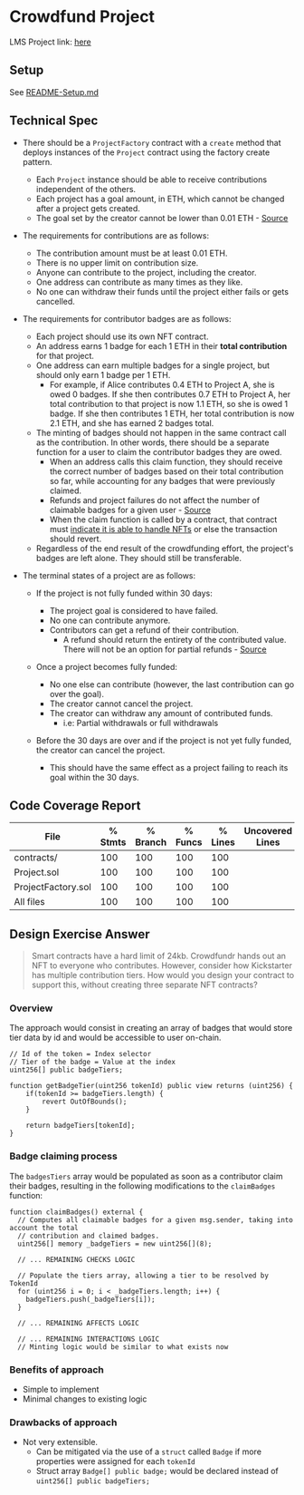 # Crowdfund Project

LMS Project link: [here](https://learn.0xmacro.com/training/project-crowdfund/p/1)

## Setup

See [README-Setup.md](./README-Setup.md)

## Technical Spec

<!-- Here is the list the technical requirements of the project. We include them here by default for your first project, but for future projects we encourage you to develop a healthy habit of thinking + writing out the project specs and pasting them in your README. You may find you come up with additional specifications, in which case you should add them here.

The goal here is to help you think through the possible edge cases of all your contracts -->

- There should be a `ProjectFactory` contract with a `create` method that deploys instances of the `Project` contract using the factory create pattern.

  - Each `Project` instance should be able to receive contributions independent of the others.
  - Each project has a goal amount, in ETH, which cannot be changed after a project gets created.
  - The goal set by the creator cannot be lower than 0.01 ETH - [Source](https://discord.com/channels/870313767873962014/1062064790412996659/1062491858401497130)

- The requirements for contributions are as follows:

  - The contribution amount must be at least 0.01 ETH.
  - There is no upper limit on contribution size.
  - Anyone can contribute to the project, including the creator.
  - One address can contribute as many times as they like.
  - No one can withdraw their funds until the project either fails or gets cancelled.

- The requirements for contributor badges are as follows:

  - Each project should use its own NFT contract.
  - An address earns 1 badge for each 1 ETH in their **total contribution** for that project.
  - One address can earn multiple badges for a single project, but should only earn 1 badge per 1 ETH.
    - For example, if Alice contributes 0.4 ETH to Project A, she is owed 0 badges. If she then contributes 0.7 ETH to Project A, her total contribution to that project is now 1.1 ETH, so she is owed 1 badge. If she then contributes 1 ETH, her total contribution is now 2.1 ETH, and she has earned 2 badges total.
  - The minting of badges should not happen in the same contract call as the contribution. In other words, there should be a separate function for a user to claim the contributor badges they are owed.
    - When an address calls this claim function, they should receive the correct number of badges based on their total contribution so far, while accounting for any badges that were previously claimed.
    - Refunds and project failures do not affect the number of claimable badges for a given user - [Source](https://discord.com/channels/870313767873962014/1062064790412996659/1062583545681412108)
    - When the claim function is called by a contract, that contract must [indicate it is able to handle NFTs](https://stackoverflow.com/a/71191158) or else the transaction should revert.
  - Regardless of the end result of the crowdfunding effort, the project's badges are left alone. They should still be transferable.

- The terminal states of a project are as follows:

  - If the project is not fully funded within 30 days:

    - The project goal is considered to have failed.
    - No one can contribute anymore.
    - Contributors can get a refund of their contribution.
      - A refund should return the entirety of the contributed value. There will not be an option for partial refunds - [Source](https://discord.com/channels/870313767873962014/1062064790412996659/1062608486665560095)

  - Once a project becomes fully funded:

    - No one else can contribute (however, the last contribution can go over the goal).
    - The creator cannot cancel the project.
    - The creator can withdraw any amount of contributed funds.
      - i.e: Partial withdrawals or full withdrawals

  - Before the 30 days are over and if the project is not yet fully funded, the creator can cancel the project.
    - This should have the same effect as a project failing to reach its goal within the 30 days.

## Code Coverage Report

| File               | % Stmts | % Branch | % Funcs | % Lines | Uncovered Lines |
| ------------------ | ------- | -------- | ------- | ------- | --------------- |
| contracts/         | 100     | 100      | 100     | 100     |                 |
| Project.sol        | 100     | 100      | 100     | 100     |                 |
| ProjectFactory.sol | 100     | 100      | 100     | 100     |                 |
| All files          | 100     | 100      | 100     | 100     |                 |

## Design Exercise Answer

> Smart contracts have a hard limit of 24kb. Crowdfundr hands out an NFT to everyone who contributes. However, consider how Kickstarter has multiple contribution tiers. How would you design your contract to support this, without creating three separate NFT contracts?

### Overview

The approach would consist in creating an array of badges that would store tier data by id and would be accessible to user on-chain.

```solidity
// Id of the token = Index selector
// Tier of the badge = Value at the index
uint256[] public badgeTiers;

function getBadgeTier(uint256 tokenId) public view returns (uint256) {
    if(tokenId >= badgeTiers.length) {
        revert OutOfBounds();
    }

    return badgeTiers[tokenId];
}
```

### Badge claiming process

The `badgesTiers` array would be populated as soon as a contributor claim their badges, resulting in the following modifications to the `claimBadges` function:

```solidity
function claimBadges() external {
  // Computes all claimable badges for a given msg.sender, taking into account the total
  // contribution and claimed badges.
  uint256[] memory _badgeTiers = new uint256[](8);

  // ... REMAINING CHECKS LOGIC

  // Populate the tiers array, allowing a tier to be resolved by TokenId
  for (uint256 i = 0; i < _badgeTiers.length; i++) {
    badgeTiers.push(_badgeTiers[i]);
  }

  // ... REMAINING AFFECTS LOGIC

  // ... REMAINING INTERACTIONS LOGIC
  // Minting logic would be similar to what exists now

```

### Benefits of approach

- Simple to implement
- Minimal changes to existing logic

### Drawbacks of approach

- Not very extensible.
  - Can be mitigated via the use of a `struct` called `Badge` if more properties were assigned for each `tokenId`
  - Struct array `Badge[] public badge;` would be declared instead of `uint256[] public badgeTiers;`
